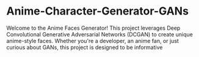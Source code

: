 # Anime-Character-Generator-GANs

Welcome to the Anime Faces Generator! This project leverages Deep Convolutional Generative Adversarial Networks (DCGAN) to create unique anime-style faces. Whether you're a developer, an anime fan, or just curious about GANs, this project is designed to be informative 
